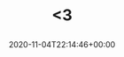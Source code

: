 ---
retweeted: false
source: <a href="https://mobile.twitter.com" rel="nofollow">Twitter Web App</a>
entities:
  hashtags: []
  symbols: []
  user_mentions: []
  urls:
  - url: https://t.co/w5aRKGw7T8
    expanded_url: https://twitter.com/_Seebruecke_/status/1324000372923506689
    display_url: twitter.com/_Seebruecke_/s…
    indices:
    - '6'
    - '29'
display_text_range:
- '0'
- '29'
favorite_count: '0'
id_str: '1324112883605741570'
truncated: false
retweet_count: '0'
id: '1324112883605741570'
possibly_sensitive: false
created_at: Wed Nov 04 22:14:46 +0000 2020
favorited: false
full_text: "&lt;3"
lang: qst
quote_url: https://twitter.com/_Seebruecke_/status/1324000372923506689
tags:
- pesos/twitter
date: '2020-11-04T22:14:46+00:00'
src: https://twitter.com/bascht/status/1324112883605741570
original_url: https://twitter.com/bascht/status/1324112883605741570
type: twitter_tweet
text: "&lt;3"
title: "&lt;3\n"

---